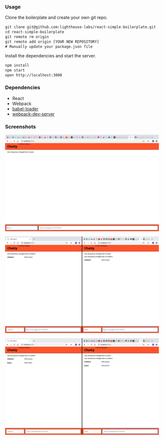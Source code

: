 
### Usage

Clone the boilerplate and create your own git repo.

```
git clone git@github.com:lighthouse-labs/react-simple-boilerplate.git
cd react-simple-boilerplate
git remote rm origin
git remote add origin [YOUR NEW REPOSITORY]
# Manually update your package.json file
```

Install the dependencies and start the server.

```
npm install
npm start
open http://localhost:3000
```

### Dependencies

* React
* Webpack
* [babel-loader](https://github.com/babel/babel-loader)
* [webpack-dev-server](https://github.com/webpack/webpack-dev-server)


### Screenshots

!["Notification displayed when user changes name"](https://github.com/bryankenny/Chatty-App1/blob/5c023ffe30341fe62fbb8276f6fb7974b4dd7569/docs/UserChangeName.png?raw=true)

!["Notification displayed when user changes name"](https://github.com/bryankenny/Chatty-App1/blob/master/docs/2-Users-Online.png?raw=true)


!["Notification displayed when user changes name"](https://github.com/bryankenny/Chatty-App1/blob/master/docs/Users-Messaging-Each-Other.png?raw=true)

